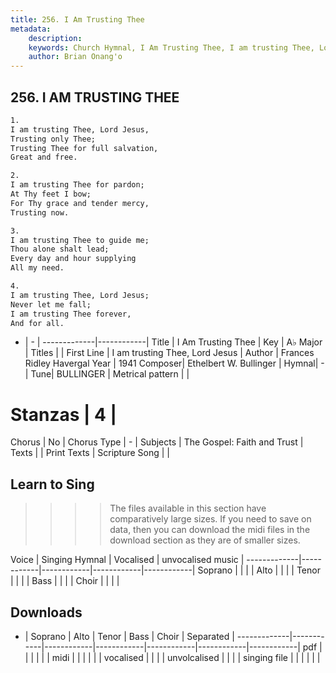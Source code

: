 ```yaml
---
title: 256. I Am Trusting Thee
metadata:
    description: 
    keywords: Church Hymnal, I Am Trusting Thee, I am trusting Thee, Lord Jesus, 
    author: Brian Onang'o
---
```



## 256. I AM TRUSTING THEE

```txt
1.
I am trusting Thee, Lord Jesus,
Trusting only Thee;
Trusting Thee for full salvation,
Great and free.

2.
I am trusting Thee for pardon;
At Thy feet I bow;
For Thy grace and tender mercy,
Trusting now.

3.
I am trusting Thee to guide me;
Thou alone shalt lead;
Every day and hour supplying
All my need.

4.
I am trusting Thee, Lord Jesus;
Never let me fall;
I am trusting Thee forever,
And for all.

```

- |   -  |
-------------|------------|
Title | I Am Trusting Thee |
Key | A♭ Major |
Titles |  |
First Line | I am trusting Thee, Lord Jesus |
Author | Frances Ridley Havergal
Year | 1941
Composer| Ethelbert W. Bullinger |
Hymnal|  - |
Tune| BULLINGER |
Metrical pattern | |
# Stanzas | 4 |
Chorus | No |
Chorus Type | - |
Subjects | The Gospel: Faith and Trust |
Texts |  |
Print Texts | 
Scripture Song |  |
  
## Learn to Sing

>>>> The files available in this section have comparatively large sizes. If you need to save on data, then you can download the midi files in the download section as they are of smaller sizes.

Voice |  Singing Hymnal | Vocalised | unvocalised music |
-------------|------------|------------|------------|------------|
Soprano | | | |
Alto | | | |
Tenor | | | |
Bass | | | |
Choir | | | |

## Downloads

- |  Soprano | Alto | Tenor | Bass | Choir | Separated |
-------------|------------|------------|------------|------------|------------|------------|
pdf | | | | | |
midi | | | | | |
vocalised | | | |
unvolcalised | | | |
singing file | | | | | |
  